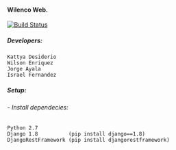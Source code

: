 #### Wilenco Web.
[![Build Status](https://travis-ci.org/is1394/Ventiladores_Industriales.svg?branch=master)](https://travis-ci.org/is1394/Ventiladores_Industriales)
##### Developers:
    Kattya Desiderio
    Wilson Enriquez
    Jorge Ayala
    Israel Fernandez

##### Setup:

###### - Install dependecies:
    Python 2.7
    Django 1.8          (pip install django==1.8)
    DjangoRestFramework (pip install djangorestframework)

